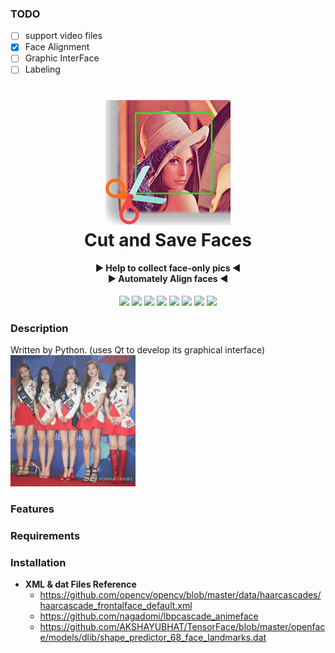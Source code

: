 
### TODO

* [ ] support video files
* [x] Face Alignment
* [ ] Graphic InterFace
* [ ] Labeling

<h1 align="center">
  <img src="icons/lena.png"><br/>Cut and Save Faces
</h1>

<h4 align="center">
▶      Help to collect face-only pics      ◀
<br>
▶      Automately Align faces      ◀
</h4>

<div align="center">
  <a><img src="https://img.shields.io/badge/released-1.2--CUI-blue"></a>
  <a><img src="https://img.shields.io/badge/PyQt5-5.13.0-green"></a>
  <a><img src="https://img.shields.io/badge/opencv--python-4.1.0.25-green"></a>
  <a><img src="https://img.shields.io/badge/opencv--contrib--python-4.1.0.25-green"></a>
  <a><img src="https://img.shields.io/badge/dlib-19.17.0-green"></a>
  <a><img src="https://img.shields.io/badge/imutils-0.5.2-green"></a>
  <a><img src="https://img.shields.io/badge/GUI-Developing-yellowgreen"></a>
  <a><img src="https://img.shields.io/badge/licence-MIT-lightgrey"></a>
</div>

### Description
Written by Python. (uses Qt to develop its graphical interface)
<img src="https://raw.githubusercontent.com/Jaesung-Jun/Cut-And-Save-Faces/master/Sample_Pics/red_velvet.jpg" width=200>

### Features

### Requirements

### Installation

+ **XML & dat Files Reference**
  * https://github.com/opencv/opencv/blob/master/data/haarcascades/haarcascade_frontalface_default.xml
  * https://github.com/nagadomi/lbpcascade_animeface
  * https://github.com/AKSHAYUBHAT/TensorFace/blob/master/openface/models/dlib/shape_predictor_68_face_landmarks.dat